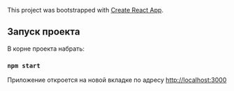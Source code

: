 This project was bootstrapped with [Create React App](https://github.com/facebook/create-react-app).

## Запуск проекта

В корне проекта набрать:

### `npm start`

Приложение откроется на новой вкладке по адресу [http://localhost:3000](http://localhost:3000)
